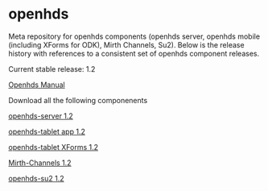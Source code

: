 openhds
=======

Meta repository for openhds components (openhds server, openhds mobile (including XForms for ODK), Mirth Channels, Su2). Below is the release history with references to a consistent set of openhds component releases.

Current stable release: 1.2

[Openhds Manual](https://github.com/SwissTPH/openhds/blob/master/doc/OpenHDS_Manual.pdf?raw=true)

Download all the following componenents

[openhds-server 1.2](https://github.com/SwissTPH/openhds-server/releases/download/openhds-1.2/openhds1.2.war)

[openhds-tablet app 1.2](https://github.com/SwissTPH/openhds-tablet/releases/download/1.2/openhds-tablet1.2.apk)

[openhds-tablet XForms 1.2](https://github.com/SwissTPH/openhds-tablet/releases/download/1.2/xlsforms.zip)

[Mirth-Channels 1.2](https://github.com/SwissTPH/Mirth-Channels/releases/download/v1.2/Mirth-Channels.1.2.zip)

[openhds-su2 1.2](https://github.com/SwissTPH/openhds-su2/archive/v1.2.zip)


